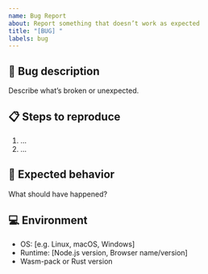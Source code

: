 ```yaml
---
name: Bug Report
about: Report something that doesn’t work as expected
title: "[BUG] "
labels: bug
---
```


## 🐞 Bug description

Describe what’s broken or unexpected.

## 📋 Steps to reproduce

1. …
2. …

## 🧪 Expected behavior

What should have happened?

## 💻 Environment

- OS: [e.g. Linux, macOS, Windows]
- Runtime: [Node.js version, Browser name/version]
- Wasm-pack or Rust version
